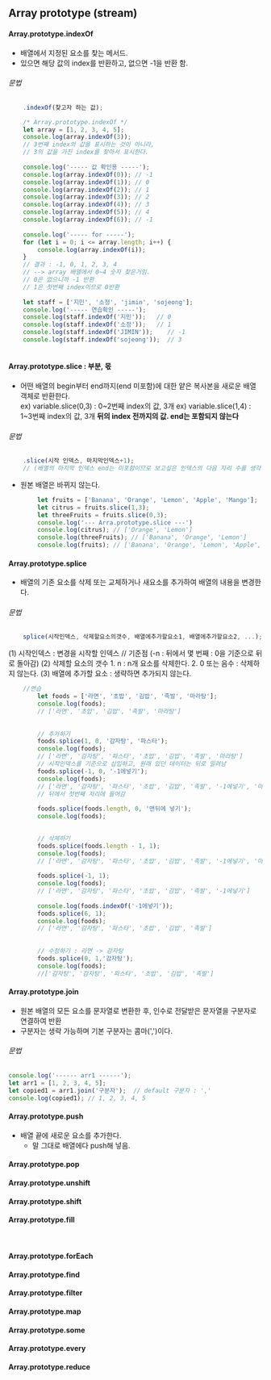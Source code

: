 ## Array prototype (stream)

#### Array.prototype.indexOf
* 배열에서 지정된 요소를 찾는 메서드.
* 있으면 해당 값의 index를 반환하고, 없으면 -1을 반환 함.

###### 문법
```javascript
	.indexOf(찾고자 하는 값);
```

```javascript
	/* Array.prototype.indexOf */
	let array = [1, 2, 3, 4, 5];
	console.log(array.indexOf(3)); 
	// 3번째 index의 값을 표시하는 것이 아니라,
	// 3의 값을 가진 index를 찾아서 표시한다.
	
	console.log('----- 값 확인용 -----');
	console.log(array.indexOf(0)); // -1
	console.log(array.indexOf(1)); // 0
	console.log(array.indexOf(2)); // 1
	console.log(array.indexOf(3)); // 2
	console.log(array.indexOf(4)); // 3
	console.log(array.indexOf(5)); // 4
	console.log(array.indexOf(6)); // -1 
	
	console.log('----- for -----');
	for (let i = 0; i <= array.length; i++) {
		console.log(array.indexOf(i));
	}
	// 결과 : -1, 0, 1, 2, 3, 4 
	// --> array 배열에서 0~4 숫자 찾은거임.
	// 0은 없으니까 -1 반환
	// 1은 첫번째 index이므로 0반환 
	
	let staff = ['지민', '소정', 'jimin', 'sojeong'];
	console.log('----- 연습확인 -----');
	console.log(staff.indexOf('지민')); 	// 0
	console.log(staff.indexOf('소정')); 	// 1
	console.log(staff.indexOf('JIMIN')); 	// -1
	console.log(staff.indexOf('sojeong'));  // 3
	
```

#### Array.prototype.slice : 부분, 몫
* 어떤 배열의 begin부터 end까지(end 미포함)에 대한 얕은 복사본을 새로운 배열 객체로 반환한다. <br>
	ex) variable.slice(0,3) : 0~2번째 index의 값, 3개
	ex) variable.slice(1,4) : 1~3번째 index의 값, 3개
	**뒤의 index 전까지의 값. end는 포함되지 않는다**

###### 문법
```javascript
	.slice(시작 인덱스, 마지막인덱스+1); 
	// (배열의 마지막 인덱스 end는 미포함이므로 보고싶은 인덱스의 다음 자리 수를 생각 할 것)
```	
	
* 원본 배열은 바뀌지 않는다.
```javascript
		let fruits = ['Banana', 'Orange', 'Lemon', 'Apple', 'Mango'];
		let citrus = fruits.slice(1,3);
		let threeFruits = fruits.slice(0,3);
		console.log('--- Arra.prototype.slice ---')
		console.log(citrus); // ['Orange', 'Lemon'] 
		console.log(threeFruits); // ['Banana', 'Orange', 'Lemon']
		console.log(fruits); // ['Banana', 'Orange', 'Lemon', 'Apple', 'Mango']
```


#### Array.prototype.splice
* 배열의 기존 요소를 삭제 또는 교체하거나 새요소를 추가하여 배열의 내용을 변경한다. <br>

###### 문법
```javascript
	splice(시작인덱스, 삭제할요소의갯수, 배열에추가할요소1, 배열에추가할요소2, ...);
```
(1) 시작인덱스 : 변경을 시작할 인덱스 // 기준점  (-n : 뒤에서 몇 번째 : 0을 기준으로 뒤로 돌아감)
(2) 삭제할 요소의 갯수
	1. n : n개 요소를 삭제한다.
	2. 0 또는 음수 : 삭제하지 않는다.
(3) 배열에 추가할 요소 : 생략하면 추가되지 않는다.

```javascript
	//연습
		let foods = ['라면', '초밥', '김밥', '족발', '마라탕'];
		console.log(foods); 
		// ['라면', '초밥', '김밥', '족발', '마라탕']
		
		
		// 추가하기
		foods.splice(1, 0, '감자탕', '파스타');
		console.log(foods);
		// ['라면', '감자탕', '파스타', '초밥', '김밥', '족발', '마라탕']
		// 시작인덱스를 기준으로 삽입하고, 원래 있던 데이터는 뒤로 밀려남
		foods.splice(-1, 0, '-1에넣기');
		console.log(foods);
		// ['라면', '감자탕', '파스타', '초밥', '김밥', '족발', '-1에넣기', '마라탕']
		// 뒤에서 첫번째 자리에 들어감
		
		foods.splice(foods.length, 0, '맨뒤에 넣기');
		console.log(foods);

		
		// 삭제하기
		foods.splice(foods.length - 1, 1);
		console.log(foods);
		// ['라면', '감자탕', '파스타', '초밥', '김밥', '족발', '-1에넣기', '마라탕']
		
		foods.splice(-1, 1);
		console.log(foods);
		// ['라면', '감자탕', '파스타', '초밥', '김밥', '족발', '-1에넣기']
		
		console.log(foods.indexOf('-1에넣기'));
		foods.splice(6, 1);
		console.log(foods);
		// ['라면', '감자탕', '파스타', '초밥', '김밥', '족발']
		
		
		// 수정하기 : 라면 -> 감자탕
		foods.splice(0, 1,'감자탕');
		console.log(foods);
		//['감자탕', '감자탕', '파스타', '초밥', '김밥', '족발']
```

#### Array.prototype.join
* 원본 배열의 모든 요소를 문자열로 변환한 후, 인수로 전달받은 문자열을 구분자로 연결하여 반환
* 구분자는 생략 가능하며 기본 구분자는 콤마(',')이다.

###### 문법
```javascript
console.log('------ arr1 ------');
let arr1 = [1, 2, 3, 4, 5];
let copied1 = arr1.join('구분자');	 // default 구분자 : ','
console.log(copied1); // 1, 2, 3, 4, 5
```

#### Array.prototype.push
* 배열 끝에 새로운 요소를 추가한다.
	- 말 그대로 배열에다 push해 넣음.

#### Array.prototype.pop
#### Array.prototype.unshift
#### Array.prototype.shift
#### Array.prototype.fill

<br>

#### Array.prototype.forEach
#### Array.prototype.find
#### Array.prototype.filter
#### Array.prototype.map
#### Array.prototype.some
#### Array.prototype.every
#### Array.prototype.reduce